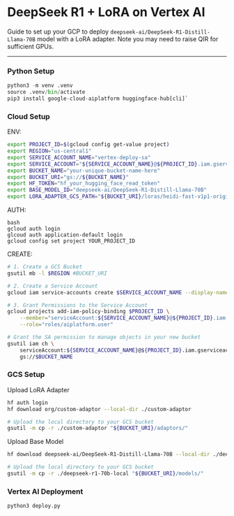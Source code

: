 # DeepSeek R1 + LoRA on Vertex AI

Guide to set up your GCP to deploy `deepseek-ai/DeepSeek-R1-Distill-Llama-70B` model with a LoRA adapter. Note you may need to raise QIR for sufficient GPUs.

---

### **Python Setup**
```python
python3 -m venv .venv
source .venv/bin/activate
pip3 install google-cloud-aiplatform huggingface-hub[cli]`
```

### **Cloud Setup**

ENV:
```bash
export PROJECT_ID=$(gcloud config get-value project)
export REGION="us-central1"
export SERVICE_ACCOUNT_NAME="vertex-deploy-sa"
export SERVICE_ACCOUNT="${SERVICE_ACCOUNT_NAME}@${PROJECT_ID}.iam.gserviceaccount.com"
export BUCKET_NAME="your-unique-bucket-name-here"
export BUCKET_URI="gs://${BUCKET_NAME}"
export HF_TOKEN="hf_your_hugging_face_read_token"
export BASE_MODEL_ID="deepseek-ai/DeepSeek-R1-Distill-Llama-70B"
export LORA_ADAPTER_GCS_PATH="${BUCKET_URI}/loras/heidi-fast-v1p1-original"
```

AUTH:
```
bash
gcloud auth login
glcoud auth application-default login
gcloud config set project YOUR_PROJECT_ID
```

CREATE:
```bash
# 1. Create a GCS Bucket
gsutil mb -l $REGION #BUCKET_URI

# 2. Create a Service Account
gcloud iam service-accounts create $SERVICE_ACCOUNT_NAME --display-name="Vertex AI Deployment Service Account"

# 3. Grant Permissions to the Service Account
gcloud projects add-iam-policy-binding $PROJECT_ID \
    --member="serviceAccount:${SERVICE_ACCOUNT_NAME}@${PROJECT_ID}.iam.gserviceaccount.com" \
    --role="roles/aiplatform.user"

# Grant the SA permission to manage objects in your new bucket
gsutil iam ch \
    serviceAccount:${SERVICE_ACCOUNT_NAME}@${PROJECT_ID}.iam.gserviceaccount.com:roles/storage.objectAdmin \
    gs://$BUCKET_NAME
```

### GCS Setup
Upload LoRA Adapter
```bash
hf auth login
hf download org/custom-adaptor --local-dir ./custom-adaptor

# Upload the local directory to your GCS bucket
gsutil -m cp -r ./custom-adaptor "${BUCKET_URI}/adaptors/"
```

Upload Base Model
```bash
hf download deepseek-ai/DeepSeek-R1-Distill-Llama-70B --local-dir ./deepseek-r1-70b-local --token $HF_TOKEN

# Upload the local directory to your GCS bucket
gsutil -m cp -r ./deepseek-r1-70b-local "${BUCKET_URI}/models/"
```

### Vertex AI Deployment
```python
python3 deploy.py
```
